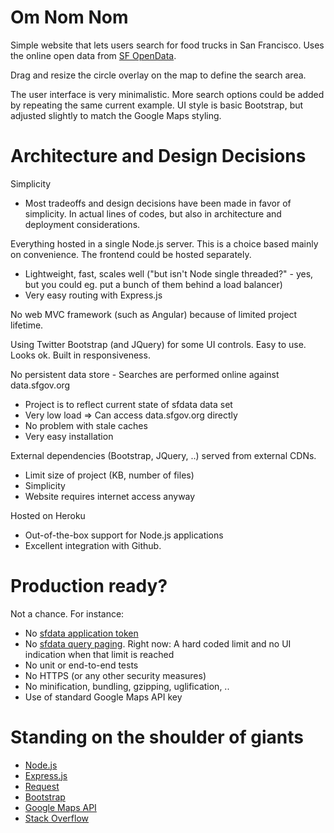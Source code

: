 Om Nom Nom
==========

Simple website that lets users search for food trucks in San Francisco.
Uses the online open data from [SF OpenData](https://data.sfgov.org/Economy-and-Community/Mobile-Food-Facility-Permit/rqzj-sfat).

Drag and resize the circle overlay on the map to define the search area.

The user interface is very minimalistic. More search options could be added by repeating the same current example.
UI style is basic Bootstrap, but adjusted slightly to match the Google Maps styling.


Architecture and Design Decisions
=================================

Simplicity
- Most tradeoffs and design decisions have been made in favor of simplicity. In actual lines of codes, but also in architecture and deployment considerations.

Everything hosted in a single Node.js server.
This is a choice based mainly on convenience. The frontend could be hosted separately.
- Lightweight, fast, scales well ("but isn't Node single threaded?" - yes, but you could eg. put a bunch of them behind a load balancer)
- Very easy routing with Express.js

No web MVC framework (such as Angular) because of limited project lifetime.

Using Twitter Bootstrap (and JQuery) for some UI controls.
Easy to use. Looks ok. Built in responsiveness.

No persistent data store - Searches are performed online against data.sfgov.org
- Project is to reflect current state of sfdata data set
- Very low load => Can access data.sfgov.org directly 
- No problem with stale caches
- Very easy installation

External dependencies (Bootstrap, JQuery, ..) served from external CDNs.
- Limit size of project (KB, number of files)
- Simplicity
- Website requires internet access anyway

Hosted on Heroku
- Out-of-the-box support for Node.js applications
- Excellent integration with Github.


Production ready?
=================

Not a chance. For instance:

- No [sfdata application token](https://dev.socrata.com/consumers/getting-started.html)
- No [sfdata query paging](https://dev.socrata.com/docs/paging.html). Right now: A hard coded limit and no UI indication when that limit is reached
- No unit or end-to-end tests
- No HTTPS (or any other security measures)
- No minification, bundling, gzipping, uglification, ..
- Use of standard Google Maps API key


Standing on the shoulder of giants
==================================

- [Node.js](https://nodejs.org/en/)
- [Express.js](https://expressjs.com)
- [Request](https://www.npmjs.com/package/request)
- [Bootstrap](https://getbootstrap.com/)
- [Google Maps API](https://developers.google.com/maps/)
- [Stack Overflow](http://stackoverflow.com/a/17974294)
